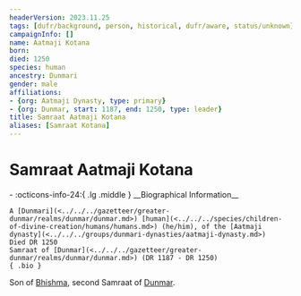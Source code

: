 ```yaml
---
headerVersion: 2023.11.25
tags: [dufr/background, person, historical, dufr/aware, status/unknown]
campaignInfo: []
name: Aatmaji Kotana
born:
died: 1250
species: human
ancestry: Dunmari
gender: male
affiliations:
- {org: Aatmaji Dynasty, type: primary}
- {org: Dunmar, start: 1187, end: 1250, type: leader}
title: Samraat Aatmaji Kotana
aliases: [Samraat Kotana]
---
```

# Samraat Aatmaji Kotana
<div class="grid cards ext-narrow-margin ext-one-column" markdown>
- :octicons-info-24:{ .lg .middle } __Biographical Information__

    A [Dunmari](<../../../gazetteer/greater-dunmar/realms/dunmar/dunmar.md>) [human](<../../../species/children-of-divine-creation/humans/humans.md>) (he/him), of the [Aatmaji dynasty](<../../../groups/dunmari-dynasties/aatmaji-dynasty.md>)  
    Died DR 1250  
    Samraat of [Dunmar](<../../../gazetteer/greater-dunmar/realms/dunmar/dunmar.md>) (DR 1187 - DR 1250)  
    { .bio }

</div>


Son of [Bhishma](<../../../cosmology/gods/incorporeal-gods/dunmari-pantheon/bhishma.md>), second Samraat of [Dunmar](<../../../gazetteer/greater-dunmar/realms/dunmar/dunmar.md>). 

